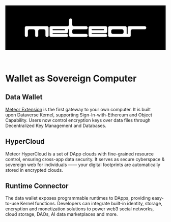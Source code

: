 <br/>
<p align="center">
<a href=" " target="_blank">
<img src="https://github.com/meteor-web3/.github/raw/main/assets/logo.jpg"  alt="Meteor logo">
</a >
</p >
<br/>

# Wallet as Sovereign Computer

## Data Wallet

[Meteor Extension](https://chrome.google.com/webstore/detail/dataverse/kcigpjcafekokoclamfendmaapcljead) is the first gateway to your own computer. It is built upon Dataverse Kernel, supporting Sign-In-with-Ethereum and Object Capability. Users now control encryption keys over data files through Decentralized Key Management and Databases. 

## HyperCloud

Meteor HyperCloud is a set of DApp clouds with fine-grained resource control, ensuring cross-app data security. It serves as secure cyberspace & sovereign web for individuals —— your digital footprints are automatically stored in encrypted clouds. 

## Runtime Connector

The data wallet exposes programmable runtimes to DApps, providing easy-to-use Kernel functions. Developers can integrate built-in identity, storage, encryption and monetization solutions to power web3 social networks, cloud storage, DAOs, AI data marketplaces and more.
